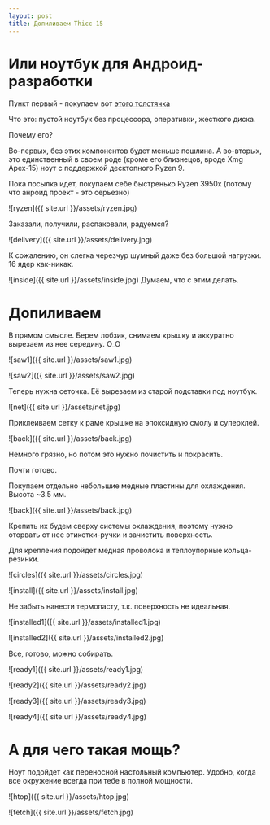 ```yaml
---
layout: post
title: Допиливаем Thiсс-15
---
```

# Или ноутбук для Андроид-разработки
Пункт первый - покупаем вот [этого толстячка](https://www.eluktronics.com/THICC15-BYO)

Что это: пустой ноутбук без процессора, оперативки, жесткого диска. 

Почему его?

Во-первых, без этих компонентов будет меньше пошлина. А во-вторых, это единственный 
в своем роде (кроме его близнецов, вроде Xmg Apex-15) ноут с поддержкой деcктопного Ryzen 9.

Пока посылка идет, покупаем себе быстренько Ryzen 3950x (потому что анроид проект - это серьезно)

![ryzen]({{ site.url }}/assets/ryzen.jpg)

Заказали, получили, распаковали, радуемся?

![delivery]({{ site.url }}/assets/delivery.jpg)


К сожалению, он слегка черезчур шумный даже без большой нагрузки. 16 ядер как-никак.

![inside]({{ site.url }}/assets/inside.jpg)
Думаем, что с этим делать.

# Допиливаем

В прямом смысле. Берем лобзик, снимаем крышку и аккуратно вырезаем из нее середину. О_О

![saw1]({{ site.url }}/assets/saw1.jpg)

![saw2]({{ site.url }}/assets/saw2.jpg)

Теперь нужна сеточка. Её вырезаем из старой подставки под ноутбук.

![net]({{ site.url }}/assets/net.jpg)

Приклеиваем сетку к раме крышке на эпоксидную смолу и суперклей.

![back]({{ site.url }}/assets/back.jpg)

Немного грязно, но потом это нужно почистить и покрасить.

Почти готово.

Покупаем отдельно небольшие медные пластины для охлаждения. Высота ~3.5 мм.

![back]({{ site.url }}/assets/back.jpg)

Крепить их будем сверху системы охлаждения, поэтому нужно оторвать от нее этикетки-ручки и зачистить поверхность. 

Для крепления подойдет медная проволока и теплоупорные кольца-резинки.

![circles]({{ site.url }}/assets/circles.jpg)

![install]({{ site.url }}/assets/install.jpg)

Не забыть нанести термопасту, т.к. поверхность не идеальная.

![installed1]({{ site.url }}/assets/installed1.jpg)

![installed2]({{ site.url }}/assets/installed2.jpg)

Все, готово, можно собирать.


![ready1]({{ site.url }}/assets/ready1.jpg)

![ready2]({{ site.url }}/assets/ready2.jpg)

![ready3]({{ site.url }}/assets/ready3.jpg)

![ready4]({{ site.url }}/assets/ready4.jpg)

# А для чего такая мощь?

Ноут подойдет как переносной настольный компьютер. Удобно, когда все окружение всегда при тебе в полной мощности.

![htop]({{ site.url }}/assets/htop.jpg)

![fetch]({{ site.url }}/assets/fetch.jpg)
